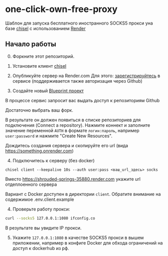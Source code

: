 # one-click-own-free-proxy

Шаблон для запуска бесплатного иностранного SOCKS5 прокси yна базе [chisel](https://github.com/jpillora/chisel) с использованием [Render](https://render.com)


## Начало работы
0. Форкните этот репозиторий.
1. Установите клиент [chisel](https://github.com/jpillora/chisel) 
2. Опубликуйте сервер на Render.com
Для этого: [зарегистрируйтесь](https://dashboard.render.com/register) в сервисе (поддерживается также авторизация через Github)

3. Создайте новый [Blueprint проект](https://dashboard.render.com/select-repo?type=blueprint)

В процессе сервис запросит вас выдать доступ к репозиториям Github

Достаточно выбрать ваш форк.

В результате он должен появиться в списке репозиториев для подключения (Connect a repository). Нажмите коннект и заполните значение переменной `AUTH` в формате `логин:пароль`, например `user:password` и нажмите "Create New Resources".

Дождитесь создания сервера и скопируйте его url (вида https://something.onrender.com) 

4. Подключитесь к  серверу (без docker)
```
chisel client --keepalive 10s --auth user:pass <ваш_url_здесь> socks
```

Вместо https://shrouded-springs-35880.render.com укажите url отдеплоенного сервера

Вариант с Docker доступен в директории `client`. Обратите внимание на содержимое .env.client.example


4. Проверьте работу прокси:
```bash
curl --socks5 127.0.0.1:1080 ifconfig.co
```
В результате вы увидите IP прокси.

5. Укажите `127.0.0.1:1080` в качестве SOCKS5 прокси в вышем приложении, например в конфиге Docker для обхода ограничений на доступ к dockerhub 
из рф.